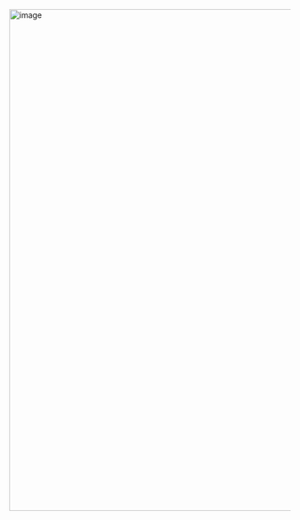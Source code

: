 <img width="1440" height="900" alt="image" src="https://github.com/user-attachments/assets/bafa8f73-fb22-4989-a172-6d3135a33e82" />
